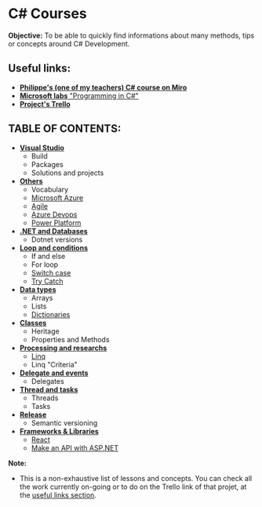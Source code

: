 # C# Courses

**Objective:** To be able to quickly find informations about many methods, tips or concepts around C# Development.

## **Useful links:**
- [**Philippe's (one of my teachers) C# course on Miro**](https://miro.com/app/board/uXjVMxGe2Cg=/)
- [**Microsoft labs** "Programming in C#"](
https://github.com/MicrosoftLearning/20483-Programming-in-C-Sharp/tree/master)
- [**Project's Trello**](https://trello.com/b/ondznnzC/cours-c)

## **TABLE OF CONTENTS:**

* [**Visual Studio**](/Courses/1_Visual_Studio/)
    - Build <!-- [Build](/Courses/1_Visual_Studio/build.md) -->
    - Packages <!-- [Packages](/Courses/1_Visual_Studio/packages.md) -->
    - Solutions and projects <!-- [Solutions and projects](/Courses/1_Visual_Studio/solution&projects.md) -->
* [**Others**](/Courses/2_Others/)
    - Vocabulary <!-- [Vocabulary](/Courses/2_Others/vocabulary.md) -->
    - [Microsoft Azure](/Courses/2_Others/microsoft_azure.md)
    - [Agile](/Courses/2_Others/agile.md)
    - [Azure Devops](/Courses/2_Others/azure_devops.md)
    - [Power Platform](/Courses/2_Others/office365.md)
* [**.NET and Databases**](/Courses/3_Dotnet_&_BDD/)
    - Dotnet versions <!-- [Dotnet versions](/Courses/3_Dotnet_&_BDD/dotnet_versions.md) -->
* [**Loop and conditions**](/Courses/4_Loop_&_Conditions/)
    - If and else <!-- [If and else](/Courses/4_Loop_&_Conditions/if_else.md) -->
    - For loop <!-- [For loop](/Courses/4_Loop_&_Conditions/for_loop.md) --> 
    - [Switch case](/Courses/4_Loop_&_Conditions/switch_case.md)
    - [Try Catch](/Courses/4_Loop_&_Conditions/try_catch.md)
* [**Data types**](/Courses/5_Data_types/)
    - Arrays <!-- [Arrays](/Courses/5_Data_types/arrays.md) -->
    - Lists <!-- [Lists](/Courses/5_Data_types/lists.md) -->
    - [Dictionaries](/Courses/5_Data_types/dictionaries.md)
* [**Classes**](/Courses/6_Classes/)
    - Heritage <!-- [Heritage](/Courses/6_Classes/heritage.md) -->
    - Properties and Methods <!-- [Properties and Methods](/Courses/6_Classes/methods&properties.md) -->
* [**Processing and researchs**](/Courses/7_Processing_&_Researchs/)
    - [Linq](/Courses/7_Processing_&_Researchs/linq.md)
    - Linq "Criteria" <!-- [Linq "Criteria"](/Courses/7_Processing_&_Researchs/criteria_linq.md) -->
* [**Delegate and events**](/Courses/8_Delegate_&_Events/)
    - Delegates <!-- [Delegates](/Courses/8_Delegate_&_Events/delegate.md) -->
* [**Thread and tasks**](/Courses/9_Thread_&_Tasks/)
    - Threads <!-- [Threads](/Courses/9_Thread_&_Tasks/threads.md) -->
    - Tasks <!-- [Tasks](/Courses/9_Thread_&_Tasks/tasks.md) -->
* [**Release**](/Courses/Release_Tutorial/)
    - Semantic versioning <!-- [Semantic versioning](/Courses/Release_Tutorial/semantic_versioning.md) -->
* [**Frameworks & Libraries**](/Courses/Frameworks_&_Libraries/)
    - [React](/Courses/Frameworks_&_Libraries/react.md)
    - [Make an API with ASP.NET](/Courses/Frameworks_&_Libraries/api.md)

**Note:** 
- This is a non-exhaustive list of lessons and concepts. You can check all the work currently on-going or to do on the Trello link of that projet, at the [useful links section](#useful-links).